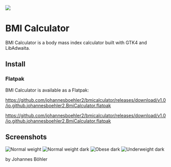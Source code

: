 
![](data/icons/hicolor/scalable/apps/io.github.johannesboehler2.BmiCalculator.svg)

# BMI Calculator

BMI Calculator is a body mass index calculator built with GTK4 and LibAdwaita.

## Install
### Flatpak
BMI Calculator is available as a Flatpak:

<a href="
https://github.com/johannesboehler2/bmicalculator/releases/download/v1.0/io.github.johannesboehler2.BmiCalculator.flatpak">
https://github.com/johannesboehler2/bmicalculator/releases/download/v1.0/io.github.johannesboehler2.BmiCalculator.flatpak</a>


https://github.com/johannesboehler2/bmicalculator/releases/download/v1.0/io.github.johannesboehler2.BmiCalculator.flatpak


## Screenshots

![Normal weight](data/screenshots/screenshot-light-normal-weight.png)
![Normal weight dark](data/screenshots/screenshot-dark-normal-weight.png)
![Obese dark](data/screenshots/screenshot-dark-obese.png)
![Underweight dark](data/screenshots/screenshot-dark-underweight.png)




by Johannes Böhler
